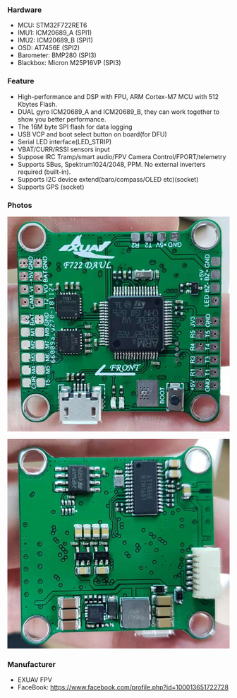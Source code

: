 ### Hardware
- MCU: STM32F722RET6
- IMU1: ICM20689_A (SPI1)
- IMU2: ICM20689_B (SPI1)
- OSD: AT7456E (SPI2)
- Barometer: BMP280 (SPI3)
- Blackbox: Micron M25P16VP (SPI3)

### Feature
- High-performance and DSP with FPU, ARM Cortex-M7 MCU with 512 Kbytes Flash. 
- DUAL gyro ICM20689_A and ICM20689_B, they can work together to show you better performance.
- The 16M byte SPI flash for data logging
- USB VCP and boot select button on board(for DFU)
- Serial LED interface(LED_STRIP)
- VBAT/CURR/RSSI sensors input
- Suppose IRC Tramp/smart audio/FPV Camera Control/FPORT/telemetry
- Supports SBus, Spektrum1024/2048, PPM. No external inverters required (built-in).
- Supports I2C device extend(baro/compass/OLED etc)(socket)
- Supports GPS (socket)

### Photos
![Top](images/EXF722DUAL-top.png)

![Bottom](images/EXF722DUAL-bottom.png)

### Manufacturer
- EXUAV FPV
- FaceBook: https://www.facebook.com/profile.php?id=100013651722728